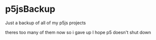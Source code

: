 # p5jsBackup
Just a backup of all of my p5js projects 


theres too many of them now so i gave up I hope p5 doesn't shut down

